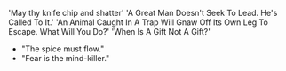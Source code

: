 'May thy knife chip and shatter'
'A Great Man Doesn't Seek To Lead. He's Called To It.'
'An Animal Caught In A Trap Will Gnaw Off Its Own Leg To Escape. What Will You Do?'
'When Is A Gift Not A Gift?'
- "The spice must flow."
- "Fear is the mind-killer."
